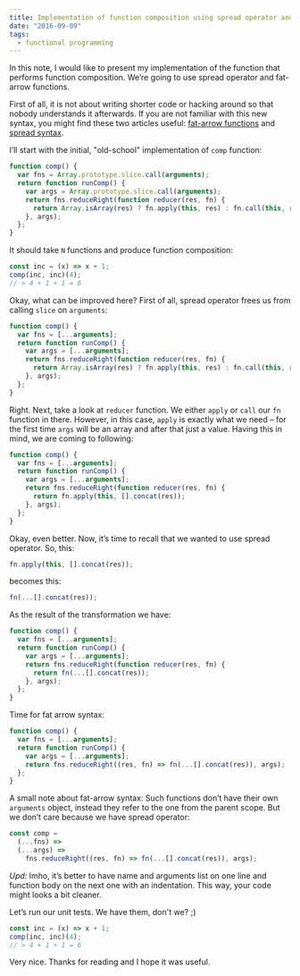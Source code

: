 ```yaml
---
title: Implementation of function composition using spread operator and fat-arrow syntax
date: "2016-09-09"
tags:
  - functional programming
---
```


In this note, I would like to present my implementation of the function that performs function composition. We’re going to use spread operator and fat-arrow functions.

First of all, it is not about writing shorter code or hacking around so that nobody understands it afterwards. If you are not familiar with this new syntax, you might find these two articles useful: [fat-arrow functions](http://www-db.deis.unibo.it/courses/TW/DOCS/JS/developer.mozilla.org/en-US/docs/Web/JavaScript/Reference/Functions/Arrow_functions.html) and [spread syntax](https://developer.mozilla.org/en/docs/Web/JavaScript/Reference/Operators/Spread_operator).

I’ll start with the initial, "old-school" implementation of `comp` function:

```js
function comp() {
  var fns = Array.prototype.slice.call(arguments);
  return function runComp() {
    var args = Array.prototype.slice.call(arguments);
    return fns.reduceRight(function reducer(res, fn) {
      return Array.isArray(res) ? fn.apply(this, res) : fn.call(this, res);
    }, args);
  };
}
```

It should take `N` functions and produce function composition:

```js
const inc = (x) => x + 1;
comp(inc, inc)(4);
// > 4 + 1 + 1 = 6
```

Okay, what can be improved here? First of all, spread operator frees us from calling `slice` on `arguments`:

```js
function comp() {
  var fns = [...arguments];
  return function runComp() {
    var args = [...arguments];
    return fns.reduceRight(function reducer(res, fn) {
      return Array.isArray(res) ? fn.apply(this, res) : fn.call(this, res);
    }, args);
  };
}
```

Right. Next, take a look at `reducer` function. We either `apply` or `call` our `fn` function in there. However, in this case, `apply` is exactly what we need – for the first time `args` will be an array and after that just a value. Having this in mind, we are coming to following:

```js
function comp() {
  var fns = [...arguments];
  return function runComp() {
    var args = [...arguments];
    return fns.reduceRight(function reducer(res, fn) {
      return fn.apply(this, [].concat(res));
    }, args);
  };
}
```

Okay, even better. Now, it’s time to recall that we wanted to use spread operator. So, this:

```js
fn.apply(this, [].concat(res));
```

becomes this:

```js
fn(...[].concat(res));
```

As the result of the transformation we have:

```js
function comp() {
  var fns = [...arguments];
  return function runComp() {
    var args = [...arguments];
    return fns.reduceRight(function reducer(res, fn) {
      return fn(...[].concat(res));
    }, args);
  };
}
```

Time for fat arrow syntax:

```js
function comp() {
  var fns = [...arguments];
  return function runComp() {
    var args = [...arguments];
    return fns.reduceRight((res, fn) => fn(...[].concat(res)), args);
  };
}
```

A small note about fat-arrow syntax: Such functions don’t have their own `arguments` object, instead they refer to the one from the parent scope. But we don’t care because we have spread operator:

```js
const comp =
  (...fns) =>
  (...args) =>
    fns.reduceRight((res, fn) => fn(...[].concat(res)), args);
```

_Upd:_ Imho, it’s better to have name and arguments list on one line and function body on the next one with an indentation. This way, your code might looks a bit cleaner.

Let’s run our unit tests. We have them, don't we? ;)

```js
const inc = (x) => x + 1;
comp(inc, inc)(4);
// > 4 + 1 + 1 = 6
```

Very nice. Thanks for reading and I hope it was useful.
